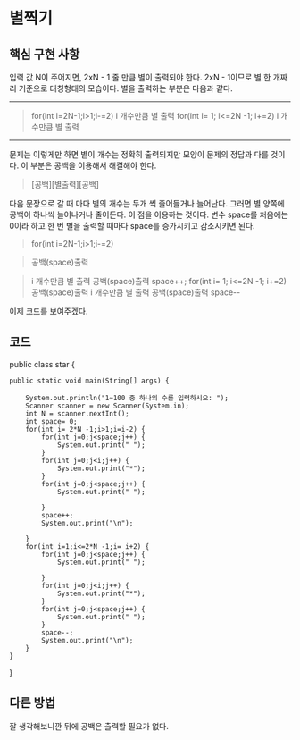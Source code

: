 # 별찍기
## 핵심 구현 사항
입력 값 N이 주어지면, 2xN - 1 줄 만큼 별이 출력되야 한다. 2xN - 1이므로 별 한 개짜리 기준으로 대칭형태의
모습이다. 별을 출력하는 부분은 다음과 같다.
***
> for(int i=2N-1;i>1;i-=2) 
> i 개수만큼 별 출력
> for(int i= 1; i<=2N -1; i+=2)
> i 개수만큼 별 출력 
***
문제는 이렇게만 하면 별이 개수는 정확히 출력되지만 모양이 문제의 정답과 다를 것이다. 이 부분은 공백을 이용해서 해결해야 한다.
> [공백][별출력][공백]

다음 문장으로 갈 때 마다 별의 개수는 두개 씩 줄어들거나 늘어난다. 그러면 별 양쪽에 공백이 하나씩 늘어나거나 줄어든다. 이 점을 이용하는 것이다. 
변수 space를 처음에는 0이라 하고 한 번 별을 출력할 때마다 space를 증가시키고 감소시키면 된다. 
> for(int i=2N-1;i>1;i-=2) 

> 공백(space)출력

> i 개수만큼 별 출력
> 공백(space)출력
> space++;
> for(int i= 1; i<=2N -1; i+=2)
> 공백(space)출력
> i 개수만큼 별 출력
> 공백(space)출력
> space--

이제 코드를 보여주겠다.
## 코드
 
  public class star {
	
	public static void main(String[] args) {
		
		System.out.println("1~100 중 하나의 수를 입력하시오: ");
		Scanner scanner = new Scanner(System.in);
		int N = scanner.nextInt();
		int space= 0;
		for(int i= 2*N -1;i>1;i=i-2) {
			for(int j=0;j<space;j++) {
				System.out.print(" ");
			}
			for(int j=0;j<i;j++) {
				System.out.print("*");
			}
			for(int j=0;j<space;j++) {
				System.out.print(" ");
				
			}
			space++;
			System.out.print("\n");
			
		}
		for(int i=1;i<=2*N -1;i= i+2) {
			for(int j=0;j<space;j++) {
				System.out.print(" ");
				
			}
			for(int j=0;j<i;j++) {
				System.out.print("*");
			}
			for(int j=0;j<space;j++) {
				System.out.print(" ");
			}
			space--;
			System.out.print("\n");
		}
	}
  }

## 다른 방법
잘 생각해보니깐 뒤에 공백은 출력할 필요가 없다.

